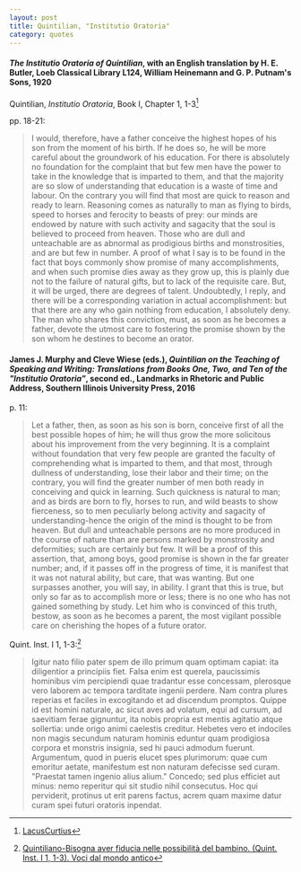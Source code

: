 ```yaml
---
layout: post
title: Quintilian, "Institutio Oratoria"
category: quotes
---
```


#### *The Institutio Oratoria of Quintilian*, with an English translation by H. E. Butler, Loeb Classical Library L124, William Heinemann and G. P. Putnam's Sons, 1920

Quintilian, *Institutio Oratoria*, Book I, Chapter 1, 1-3[^1]

[^1]: [LacusCurtius](https://penelope.uchicago.edu/Thayer/E/Roman/Texts/Quintilian/Institutio_Oratoria/home.html)

pp. 18-21:

> I would, therefore, have a father conceive the highest hopes of his son from the moment of his birth. If he does so, he will be more careful about the groundwork of his education. For there is absolutely no foundation for the complaint that but few men have the power to take in the knowledge that is imparted to them, and that the majority are so slow of understanding that education is a waste of time and labour. On the contrary you will find that most are quick to reason and ready to learn. Reasoning comes as naturally to man as flying to birds, speed to horses and ferocity to beasts of prey: our minds are endowed by nature with such activity and sagacity that the soul is believed to proceed from heaven. Those who are dull and unteachable are as abnormal as prodigious births and monstrosities, and are but few in number. A proof of what I say is to be found in the fact that boys commonly show promise of many accomplishments, and when such promise dies away as they grow up, this is plainly due not to the failure of natural gifts, but to lack of the requisite care. But, it will be urged, there are degrees of talent. Undoubtedly, I reply, and there will be a corresponding variation in actual accomplishment: but that there are any who gain nothing from education, I absolutely deny. The man who shares this conviction, must, as soon as he becomes a father, devote the utmost care to fostering the promise shown by the son whom he destines to become an orator.

#### James J. Murphy and Cleve Wiese (eds.), *Quintilian on the Teaching of Speaking and Writing: Translations from Books One, Two, and Ten of the "Institutio Oratoria"*, second ed., Landmarks in Rhetoric and Public Address, Southern Illinois University Press, 2016

p. 11:

> Let a father, then, as soon as his son is born, conceive first of all the best possible hopes of him; he will thus grow the more solicitous about his improvement from the very beginning. It is a complaint without foundation that very few people are granted the faculty of comprehending what is imparted to them, and that most, through dullness of understanding, lose their labor and their time; on the contrary, you will find the greater number of men both ready in conceiving and quick in learning. Such quickness is natural to man; and as birds are born to fly, horses to run, and wild beasts to show fierceness, so to men peculiarly belong activity and sagacity of understanding-hence the origin of the mind is thought to be from heaven. But dull and unteachable persons are no more produced in the course of nature than are persons marked by monstrosity and deformities; such are certainly but few. It will be a proof of this assertion, that, among boys, good promise is shown in the far greater number; and, if it passes off in the progress of time, it is manifest that it was not natural ability, but care, that was wanting. But one surpasses another, you will say, in ability. I grant that this is true, but only so far as to accomplish more or less; there is no one who has not gained something by study. Let him who is convinced of this truth, bestow, as soon as he becomes a parent, the most vigilant possible care on cherishing the hopes of a future orator.

Quint. Inst. I 1, 1-3:[^2]

[^2]: [Quintiliano-Bisogna aver fiducia nelle possibilità del bambino. (Quint. Inst. I 1, 1-3). Voci dal mondo antico](http://www.poesialatina.it/_ns/Greek/tt2/Quintiliano/FiduciaBamb.html)

> Igitur nato filio pater spem de illo primum quam optimam capiat: ita diligentior a principiis fiet. Falsa enim est querela, paucissimis hominibus vim percipiendi quae tradantur esse concessam, plerosque vero laborem ac tempora tarditate ingenii perdere. Nam contra plures reperias et faciles in excogitando et ad discendum promptos. Quippe id est homini naturale, ac sicut aves ad volatum, equi ad cursum, ad saevitiam ferae gignuntur, ita nobis propria est mentis agitatio atque sollertia: unde origo animi caelestis creditur. Hebetes vero et indociles non magis secundum naturam hominis eduntur quam prodigiosa corpora et monstris insignia, sed hi pauci admodum fuerunt. Argumentum, quod in pueris elucet spes plurimorum: quae cum emoritur aetate, manifestum est non naturam defecisse sed curam. "Praestat tamen ingenio alius alium." Concedo; sed plus efficiet aut minus: nemo reperitur qui sit studio nihil consecutus. Hoc qui perviderit, protinus ut erit parens factus, acrem quam maxime datur curam spei futuri oratoris inpendat.